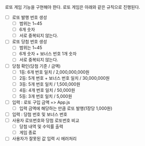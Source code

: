 로또 게임 기능을 구현해야 한다. 로또 게임은 아래와 같은 규칙으로 진행된다.

- [ ] 로또 발행 번호 생성
  - [ ] 범위는 1~45
  - [ ] 6개 숫자
  - [ ] 서로 중복되지 않는다.
- [ ] 로또 당첨 번호 생성
  - [ ] 범위는 1~45
  - [ ] 6개 숫자 + 보너스 번호 1개 숫자
  - [ ] 서로 중복되지 않는다.
- [ ] 당첨 확인(당첨 기준 / 금액)
  - [ ] 1등: 6개 번호 일치 / 2,000,000,000원
  - [ ] 2등: 5개 번호 + 보너스 번호 일치 / 30,000,000원
  - [ ] 3등: 5개 번호 일치 / 1,500,000원
  - [ ] 4등: 4개 번호 일치 / 50,000원
  - [ ] 5등: 3개 번호 일치 / 5,000원
- [ ] 입력 : 로또 구입 금액 => App.js
  - [ ] 입력 금액에 해당하는 만큼 로또 발행(1장당 1,000원)
- [ ] 입력 : 당첨 번호 및 보너스 번호
- [ ] 사용자 로또번호와 당첨 로또번호 비교
  - [ ] 당첨 내역 및 수익률 출력
  - [ ] 게임 종료
- [ ] 사용자가 잘못된 값 입력 시 에러처리

